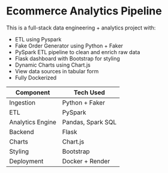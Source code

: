 # Ecommerce Analytics Pipeline

This is a full-stack data engineering + analytics project with:
- ETL using Pyspark
- Fake Order Generator using Python + Faker
- PySpark ETL pipeline to clean and enrich raw data
- Flask dashboard with Bootstrap for styling
- Dynamic Charts using Chart.js
- View data sources in tabular form
- Fully Dockerized  

| Component         | Tech Used             |
|------------------|-----------------------|
| Ingestion         | Python + Faker        |
| ETL               | PySpark               |
| Analytics Engine  | Pandas, Spark SQL     |
| Backend           | Flask                 |
| Charts            | Chart.js              |
| Styling           | Bootstrap             |
| Deployment        | Docker + Render       |
